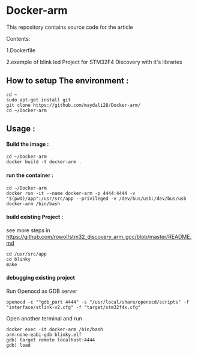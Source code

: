 # Docker-arm

This repository contains source code for the article

Contents:

1.Dockerfile 

2.example of blink led Project for STM32F4 Discovery with it's libraries

## How to setup The environment :

```
cd ~
sudo apt-get install git 
git clone https://github.com/maydali28/Docker-arm/
cd ~/Docker-arm
```

## Usage :

#### Build the image :

```
cd ~/Docker-arm
docker build -t docker-arm .
```

#### run the container :

```
cd ~/Docker-arm
docker run -it --name docker-arm -p 4444:4444 -v "$(pwd)/app":/usr/src/app --privileged -v /dev/bus/usb:/dev/bus/usb docker-arm /bin/bash
```

#### build existing Project :

see more steps in https://github.com/rowol/stm32_discovery_arm_gcc/blob/master/README.md
```
cd /usr/src/app
cd blinky
make
```

#### debugging existing project

Run Openocd as GDB server 
```
openocd -c ""gdb_port 4444" -s "/usr/local/share/openocd/scripts" -f "interface/stlink-v2.cfg" -f "target/stm32f4x.cfg"

```
Open another terminal and run
```
docker exec -it docker-arm /bin/bash
arm-none-eabi-gdb blinky.elf
gdb) target remote localhost:4444
gdb) load
```
